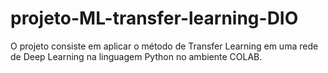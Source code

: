# projeto-ML-transfer-learning-DIO
O projeto consiste em aplicar o método de Transfer Learning em uma rede de Deep Learning na linguagem Python no ambiente COLAB. 
